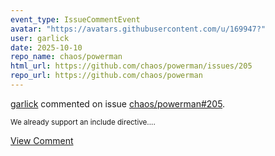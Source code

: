 ```yaml
---
event_type: IssueCommentEvent
avatar: "https://avatars.githubusercontent.com/u/169947?"
user: garlick
date: 2025-10-10
repo_name: chaos/powerman
html_url: https://github.com/chaos/powerman/issues/205
repo_url: https://github.com/chaos/powerman
---
```


<a href='https://github.com/garlick' target='_blank'>garlick</a> commented on issue <a href='https://github.com/chaos/powerman/issues/205' target='_blank'>chaos/powerman#205</a>.

<small>We already support an include directive....</small>

<a href='https://github.com/chaos/powerman/issues/205' target='_blank'>View Comment</a>